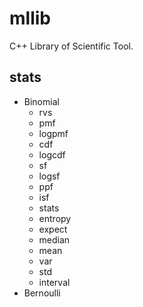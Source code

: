 # mllib
C++ Library of Scientific Tool.


## stats
- Binomial
  * rvs
  * pmf
  * logpmf
  * cdf
  * logcdf
  * sf
  * logsf
  * ppf
  * isf
  * stats
  * entropy
  * expect
  * median
  * mean
  * var
  * std
  * interval
- Bernoulli
